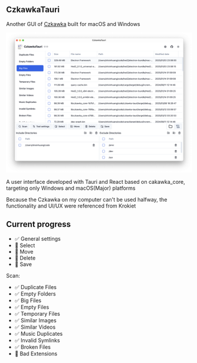## CzkawkaTauri

Another GUI of [Czkawka](https://github.com/qarmin/czkawka) built for macOS and Windows

![screenshot_1](./screenshots/1.png)

A user interface developed with Tauri and React based on cakawka_core, targeting only Windows and macOS(Major) platforms

Because the Czkawka on my computer can't be used halfway, the functionality and UI/UX were referenced from Krokiet

## Current progress

- ✅ General settings
- 🚧 Select
- 🚧 Move
- 🚧 Delete
- 🚧 Save

Scan:

- ✅ Duplicate Files
- ✅ Empty Folders
- ✅ Big Files
- ✅ Empty Files
- ✅ Temporary Files
- ✅ Similar Images
- ✅ Similar Videos
- ✅ Music Duplicates
- ✅ Invalid Symlinks
- ✅ Broken Files
- 🚧 Bad Extensions
